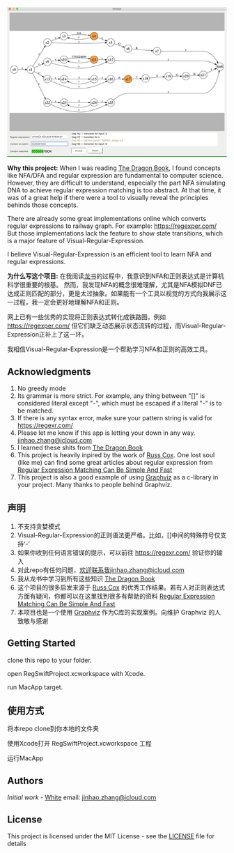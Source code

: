
![](example.gif)

**Why this project:**
When I was reading [The Dragon Book](https://en.wikipedia.org/wiki/Compilers:_Principles,_Techniques,_and_Tools), I found concepts like NFA/DFA and regular expression are fundamental to computer science. However, they are difficult to understand, especially the part NFA simulating DNA to achieve regular expression matching is too abstract. At that time, it was of a great help if there were a tool to visually reveal the principles behinds those concepts. 

There are already some great implementations online which converts regular expressions to railway graph. For example: https://regexper.com/ But those implementations lack the feature to show state transitions, which is a major feature of Visual-Regular-Expression.

I believe Visual-Regular-Expression is an efficient tool to learn NFA and regular expressions.

**为什么写这个项目:**
在我阅读[龙书](https://en.wikipedia.org/wiki/Compilers:_Principles,_Techniques,_and_Tools)的过程中，我意识到NFA和正则表达式是计算机科学很重要的根基。
然而，我发现NFA的概念很难理解，尤其是NFA模拟DNF已达成正则匹配的部分，更是太过抽象。如果能有一个工具以视觉的方式向我展示这一过程，我一定会更好地理解NFA和正则。

网上已有一些优秀的实现将正则表达式转化成铁路图，例如 https://regexper.com/ 但它们缺乏动态展示状态流转的过程，而Visual-Regular-Expression正补上了这一环。

我相信Visual-Regular-Expression是一个帮助学习NFA和正则的高效工具。

## Acknowledgments

1. No greedy mode
2. Its grammar is more strict. For example, any thing between "[]" is considered literal except "-", which must be escaped if a literal "-" is to be matched.
3. If there is any syntax error, make sure your pattern string is valid for https://regexr.com/
4. Please let me know if this app is letting your down in any way. jinhao.zhang@icloud.com
5. I learned these shits from [The Dragon Book](https://en.wikipedia.org/wiki/Compilers:_Principles,_Techniques,_and_Tools)
6. This project is heavily inpired by the work of [Russ Cox](https://swtch.com/~rsc/). One lost soul (like me) can find some great articles about regular expression from [Regular Expression Matching Can Be Simple And Fast](https://swtch.com/~rsc/regexp/regexp1.html)
7. This project is also a good example of using [Graphviz](https://www.graphviz.org/) as a c-library in your project. Many thanks to people behind Graphviz.

## 声明

1. 不支持贪婪模式
2. Visual-Regular-Expression的正则语法更严格。比如，[]中间的特殊符号仅支持‘-’
3. 如果你收到任何语言错误的提示，可以前往 https://regexr.com/ 验证你的输入
4. 对此repo有任何问题，欢迎联系我jinhao.zhang@icloud.com
5. 我从龙书中学习到所有这些知识 [The Dragon Book](https://en.wikipedia.org/wiki/Compilers:_Principles,_Techniques,_and_Tools)
6. 这个项目的很多启发来源于 [Russ Cox](https://swtch.com/~rsc/) 的优秀工作结果。若有人对正则表达式方面有疑问，你都可以在这里找到很多有帮助的资料 [Regular Expression Matching Can Be Simple And Fast](https://swtch.com/~rsc/regexp/regexp1.html)
7. 本项目也是一个使用 [Graphviz](https://www.graphviz.org/) 作为C库的实现案例。向维护 Graphviz 的人致敬与感谢

## Getting Started

clone this repo to your folder.

open RegSwiftProject.xcworkspace with Xcode.

run MacApp target.

## 使用方式

将本repo clone到你本地的文件夹

使用Xcode打开 RegSwiftProject.xcworkspace 工程

运行MacApp

## Authors

*Initial work* - [White](https://github.com/White-White)  email: jinhao.zhang@icloud.com

## License

This project is licensed under the MIT License - see the [LICENSE](LICENSE) file for details

